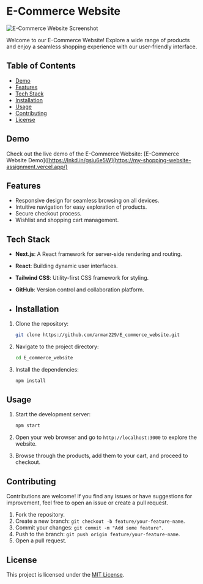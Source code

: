  
# E-Commerce Website

![E-Commerce Website Screenshot](https://github.com/arman229/E_commerce_website/assets/115856806/9a585da2-ba8d-413f-bb45-ffd17a505da4)

Welcome to our E-Commerce Website! Explore a wide range of products and enjoy a seamless shopping experience with our user-friendly interface.

## Table of Contents
- [Demo](#demo)
- [Features](#features)
- [Tech Stack](#tech-stack)
- [Installation](#installation)
- [Usage](#usage)
- [Contributing](#contributing)
- [License](#license)


## Demo
Check out the live demo of the E-Commerce Website: [E-Commerce Website Demo]([https://lnkd.in/gsiu6e5W](https://my-shopping-website-assignment.vercel.app/)

## Features
- Responsive design for seamless browsing on all devices.
- Intuitive navigation for easy exploration of products.
- Secure checkout process.
- Wishlist and shopping cart management.



## Tech Stack
- **Next.js**: A React framework for server-side rendering and routing.
- **React**: Building dynamic user interfaces.
- **Tailwind CSS**: Utility-first CSS framework for styling.
- **GitHub**: Version control and collaboration platform.

- ## Installation
1. Clone the repository:
   ```bash
   git clone https://github.com/arman229/E_commerce_website.git
   ```
2. Navigate to the project directory:
   ```bash
   cd E_commerce_website
   ```
3. Install the dependencies:
   ```bash
   npm install
   ```

## Usage
1. Start the development server:
   ```bash
   npm start
   ```

2. Open your web browser and go to `http://localhost:3000` to explore the website.

3. Browse through the products, add them to your cart, and proceed to checkout.

## Contributing
Contributions are welcome! If you find any issues or have suggestions for improvement, feel free to open an issue or create a pull request.

1. Fork the repository.
2. Create a new branch: `git checkout -b feature/your-feature-name`.
3. Commit your changes: `git commit -m "Add some feature"`.
4. Push to the branch: `git push origin feature/your-feature-name`.
5. Open a pull request.

## License
This project is licensed under the [MIT License](LICENSE).
